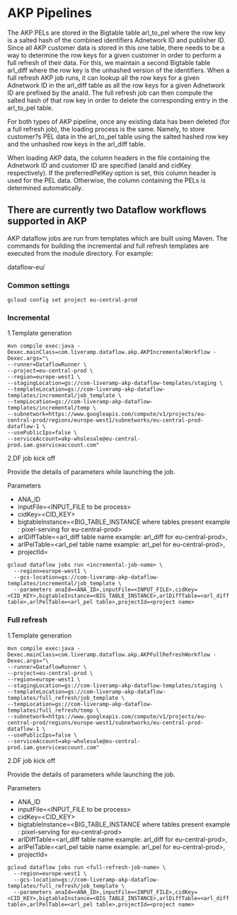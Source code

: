 # AKP Pipelines
The AKP PELs are stored in the Bigtable table arl_to_pel where the row key is a salted hash of the combined identifiers Adnetwork ID and publisher ID. Since all AKP customer data is stored in this one table, there needs to be a way to determine the row keys for a given customer in order to perform a full refresh of their data. For this, we maintain a second Bigtable table arl_diff where the row key is the unhashed version of the identifiers. When a full refresh AKP job runs, it can lookup all the row keys for a given Adnetwork ID in the arl_diff table as all the row keys for a given Adnetwork ID are prefixed by the anaId. The full refresh job can then compute the salted hash of that row key in order to delete the corresponding entry in the arl_to_pel table. 

For both types of AKP pipeline, once any existing data has been deleted (for a full refresh job), the loading process is the same. Namely, to store customer?s PEL data in the arl_to_pel table using the salted hashed row key and the unhashed row keys in the arl_diff table.

When loading AKP data, the column headers in the file containing the Adnetwork ID and customer ID are specified (anaId and cidKey respectively). If the preferredPelKey option is set, this column header is used for the PEL data. Otherwise, the column containing the PELs is determined automatically. 

## There are currently two Dataflow workflows supported in AKP
AKP dataflow jobs are run from templates which are built using Maven. The commands for building the incremental and full refresh templates are executed from the module directory. For example: 

dataflow-eu/

### Common settings
`gcloud config set project eu-central-prod`

### Incremental
1.Template generation

```$xslt
mvn compile exec:java -Dexec.mainClass=com.liveramp.dataflow.akp.AKPIncrementalWorkflow -Dexec.args="\
--runner=DataflowRunner \
--project=eu-central-prod \
--region=europe-west1 \
--stagingLocation=gs://com-liveramp-akp-dataflow-templates/staging \
--templateLocation=gs://com-liveramp-akp-dataflow-templates/incremental/job_template \
--tempLocation=gs://com-liveramp-akp-dataflow-templates/incremental/temp \
--subnetwork=https://www.googleapis.com/compute/v1/projects/eu-central-prod/regions/europe-west1/subnetworks/eu-central-prod-dataflow-1 \
--usePublicIps=false \
--serviceAccount=akp-wholesale@eu-central-prod.iam.gserviceaccount.com"
```

2.DF job kick off 

Provide the details of parameters while launching the job.

Parameters
- ANA_ID
- inputFile=<INPUT_FILE to be process>
- cidKey=<CID_KEY>
- bigtableInstance=<BIG_TABLE_INSTANCE where tables present example : pixel-serving for eu-central-prod> 
- arlDiffTable=<arl_diff table name example: arl_diff for eu-central-prod>,
- arlPelTable=<arl_pel table name example: arl_pel for eu-central-prod>,
- projectId=<project name where job needs to be run ideally eu-central-prod>


```$xslt
gcloud dataflow jobs run <incremental-job-name> \
  --region=europe-west1 \
  --gcs-location=gs://com-liveramp-akp-dataflow-templates/incremental/job_template \
  --parameters anaId=<ANA_ID>,inputFile=<INPUT_FILE>,cidKey=<CID_KEY>,bigtableInstance=<BIG_TABLE_INSTANCE>,arlDiffTable=<arl_diff table>,arlPelTable=<arl_pel table>,projectId=<project name>
```

### Full refresh
1.Template generation
```$xslt
mvn compile exec:java -Dexec.mainClass=com.liveramp.dataflow.akp.AKPFullRefreshWorkflow -Dexec.args="\
--runner=DataflowRunner \
--project=eu-central-prod \
--region=europe-west1 \
--stagingLocation=gs://com-liveramp-akp-dataflow-templates/staging \
--templateLocation=gs://com-liveramp-akp-dataflow-templates/full_refresh/job_template \
--tempLocation=gs://com-liveramp-akp-dataflow-templates/full_refresh/temp \
--subnetwork=https://www.googleapis.com/compute/v1/projects/eu-central-prod/regions/europe-west1/subnetworks/eu-central-prod-dataflow-1 \
--usePublicIps=false \
--serviceAccount=akp-wholesale@eu-central-prod.iam.gserviceaccount.com"
```

2.DF job kick off

Provide the details of parameters while launching the job.


Parameters
- ANA_ID
- inputFile=<INPUT_FILE to be process>
- cidKey=<CID_KEY>
- bigtableInstance=<BIG_TABLE_INSTANCE where tables present example : pixel-serving for eu-central-prod> 
- arlDiffTable=<arl_diff table name example: arl_diff for eu-central-prod>,
- arlPelTable=<arl_pel table name example: arl_pel for eu-central-prod>,
- projectId=<project name where job needs to be run ideally eu-central-prod>


```$xslt
gcloud dataflow jobs run <full-refresh-job-name> \
  --region=europe-west1 \
  --gcs-location=gs://com-liveramp-akp-dataflow-templates/full_refresh/job_template \
  --parameters anaId=<ANA_ID>,inputFile=<INPUT_FILE>,cidKey=<CID_KEY>,bigtableInstance=<BIG_TABLE_INSTANCE>,arlDiffTable=<arl_diff table>,arlPelTable=<arl_pel table>,projectId=<project name>
```
